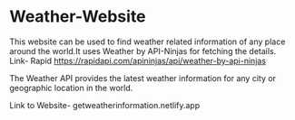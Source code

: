 # Weather-Website

This website can be used to find weather related information of any place around the world.It uses Weather by API-Ninjas for fetching the details. Link- Rapid https://rapidapi.com/apininjas/api/weather-by-api-ninjas

The Weather API provides the latest weather information for any city or geographic location in the world.

Link to Website-
getweatherinformation.netlify.app
